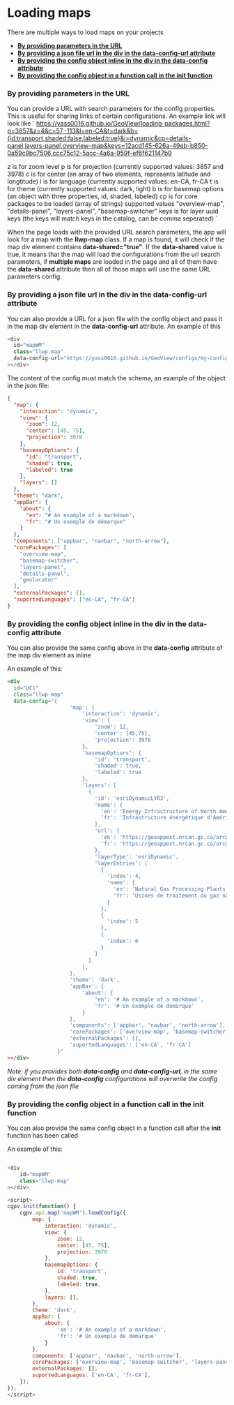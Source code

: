 # Loading maps

There are multiple ways to load maps on your projects

- [**By providing parameters in the URL**](#by-providing-parameters-in-the-url)
- [**By providing a json file url in the div in the data-config-url attribute**](#by-providing-a-json-file-url-in-the-div-in-the-data-config-url-attribute)
- [**By providing the config object inline in the div in the data-config attribute**](#by-providing-the-config-object-inline-in-the-div-in-the-data-config-attribute)
- [**By providing the config object in a function call in the init function**](#by-providing-the-config-object-in-a-function-call-in-the-init-function)

### By providing parameters in the URL

You can provide a URL with search parameters for the config properties. This is useful for sharing links of certain configurations. An example link will look like
`
https://yass0016.github.io/GeoView/loading-packages.html?p=3857&z=4&c=57,-113&l=en-CA&t=dark&b={id:transport,shaded:false,labeled:true}&i=dynamic&cp=details-panel,layers-panel,overview-map&keys=12acd145-626a-49eb-b850-0a59c9bc7506,ccc75c12-5acc-4a6a-959f-ef6f621147b9

z is for zoom level
p is for projection (currently supported values: 3857 and 3978)
c is for center (an array of two elements, represents latitude and longtitude)
l is for language (currently supported values: en-CA, fr-CA
t is for theme (currently supported values: dark, light)
b is for basemap options (an object with three properties, id, shaded, labeled)
cp is for core packages to be loaded (array of strings) supported values "overview-map", "details-panel", "layers-panel", "basemap-switcher"
keys is for layer uuid keys (the keys will match keys in the catalog, can be comma seperated)
`

When the page loads with the provided URL search parameters, the app will look for a map with the **llwp-map** class. If a map is found, it will check if the map div element contains **data-shared="true"**. If the **data-shared** value is true, it means that the map will load the configurations from the url search parameters, if **multiple maps** are loaded in the page and all of them have the **data-shared** attribute then all of those maps will use the same URL parameters config.

### By providing a json file url in the div in the data-config-url attribute

You can also provide a URL for a json file with the config object and pass it in the map div element in the **data-config-url** attribute. An example of this

```js
<div
  id="mapWM"
  class="llwp-map"
  data-config-url="https://yass0016.github.io/GeoView/configs/my-config.json"
></div>
```

The content of the config must match the schema, an example of the object in the json file:

```json
{
  "map": {
    "interaction": "dynamic",
    "view": {
      "zoom": 12,
      "center": [45, 75],
      "projection": 3978
    },
    "basemapOptions": {
      "id": "transport",
      "shaded": true,
      "labeled": true
    },
    "layers": []
  },
  "theme": "dark",
  "appBar": {
    "about": {
      "en": "# An example of a markdown",
      "fr": "# Un exemple de démarque"
    }
  },
  "components": ["appbar", "navbar", "north-arrow"],
  "corePackages": [
    "overview-map",
    "basemap-switcher",
    "layers-panel",
    "details-panel",
    "geolocator"
  ],
  "externalPackages": [],
  "suportedLanguages": ["en-CA", "fr-CA"]
}
```

### By providing the config object inline in the div in the data-config attribute

You can also provide the same config above in the **data-config** attribute of the map div element as inline

An example of this:

```html
<div
  id="UC1"
  class="llwp-map"
  data-config="{
                    'map': {
                        'interaction': 'dynamic',
                        'view': {
                            'zoom': 12,
                            'center': [45,75],
                            'projection': 3978
                        },
                        'basemapOptions': {
                            'id': 'transport',
                            'shaded': true,
                            'labeled': true
                        },
                        'layers': [
                          {
                            'id': 'esriDynamicLYR3',
                            'name': {
                              'en': 'Energy Infrastructure of North America',
                              'fr': 'Infrastructure énergétique d'Amérique du Nord'
                            },
                            'url': {
                              'en': 'https://geoappext.nrcan.gc.ca/arcgis/rest/services/NACEI/energy_infrastructure_of_north_america_en/MapServer',
                              'fr': 'https://geoappext.nrcan.gc.ca/arcgis/rest/services/NACEI/energy_infrastructure_of_north_america_fr/MapServer'
                            },
                            'layerType': 'esriDynamic',
                            'layerEntries': [
                              {
                                'index': 4,
                                'name': {
                                  'en': 'Natural Gas Processing Plants - config',
                                  'fr': 'Usines de traitement du gaz naturel - config'
                                }
                              },
                              {
                                'index': 5
                              },
                              {
                                'index': 6
                              }
                            ]
                          }
                        ],
                    },
                    'theme': 'dark',
                    'appBar': {
                        'about': {
                            'en': '# An example of a markdown',
                            'fr': '# Un exemple de démarque'
                        }
                    },
                    'components': ['appbar', 'navbar', 'north-arrow'],
                    'corePackages': ['overview-map', 'basemap-switcher', 'layers-panel', 'details-panel', 'geolocator'],
                    'externalPackages': [],
                    'suportedLanguages': ['en-CA', 'fr-CA']
                }"
></div>
```

_Note: if you provides both **data-config** and **data-config-url**, in the same div element then the **data-config** configurations will overwrite the config coming from the json file_

### By providing the config object in a function call in the init function

You can also provide the same config object in a function call after the **init** function has been called

An example of this:

```js

<div
    id="mapWM"
    class="llwp-map"
></div>

<script>
cgpv.init(function() {
    cgpv.api.map('mapWM').loadConfig({
        map: {
            interaction: 'dynamic',
            view: {
                zoom: 12,
                center: [45, 75],
                projection: 3978
            },
            basemapOptions: {
                id: 'transport',
                shaded: true,
                labeled: true,
            },
            layers: [],
        },
        theme: 'dark',
        appBar: {
            about: {
                'en': '# An example of a markdown',
                'fr': '# Un exemple de démarque'
            }
        },
        components: ['appbar', 'navbar', 'north-arrow'],
        corePackages: ['overview-map', 'basemap-switcher', 'layers-panel', 'details-panel', 'geolocator'],
        externalPackages: [],
        suportedLanguages: ['en-CA', 'fr-CA'],
    });
});
</script>

```
